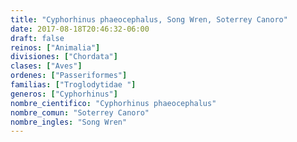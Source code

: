 ```yaml
---
title: "Cyphorhinus phaeocephalus, Song Wren, Soterrey Canoro"
date: 2017-08-18T20:46:32-06:00
draft: false
reinos: ["Animalia"]
divisiones: ["Chordata"]
clases: ["Aves"]
ordenes: ["Passeriformes"]
familias: ["Troglodytidae "]
generos: ["Cyphorhinus"]
nombre_cientifico: "Cyphorhinus phaeocephalus"
nombre_comun: "Soterrey Canoro"
nombre_ingles: "Song Wren"
---
```

